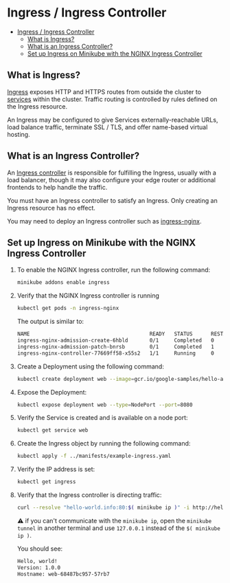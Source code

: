 # Ingress / Ingress Controller

- [Ingress / Ingress Controller](#ingress--ingress-controller)
  - [What is Ingress?](#what-is-ingress)
  - [What is an Ingress Controller?](#what-is-an-ingress-controller)
  - [Set up Ingress on Minikube with the NGINX Ingress Controller](#set-up-ingress-on-minikube-with-the-nginx-ingress-controller)

## What is Ingress?

[Ingress](https://kubernetes.io/docs/reference/generated/kubernetes-api/v1.28/#ingress-v1-networking-k8s-io) exposes HTTP and HTTPS routes from outside the cluster to [services](https://kubernetes.io/docs/concepts/services-networking/service/) within the cluster. Traffic routing is controlled by rules defined on the Ingress resource.

An Ingress may be configured to give Services externally-reachable URLs, load balance traffic, terminate SSL / TLS, and offer name-based virtual hosting.

## What is an Ingress Controller?

An [Ingress controller](https://kubernetes.io/docs/concepts/services-networking/ingress-controllers) is responsible for fulfilling the Ingress, usually with a load balancer, though it may also configure your edge router or additional frontends to help handle the traffic.

You must have an Ingress controller to satisfy an Ingress. Only creating an Ingress resource has no effect.

You may need to deploy an Ingress controller such as [ingress-nginx](https://kubernetes.github.io/ingress-nginx/deploy/).

## Set up Ingress on Minikube with the NGINX Ingress Controller

1. To enable the NGINX Ingress controller, run the following command:

    ```bash
    minikube addons enable ingress
    ```

2. Verify that the NGINX Ingress controller is running

    ```bash
    kubectl get pods -n ingress-nginx
    ```

    The output is similar to:

    ```bash
    NAME                                       READY   STATUS      RESTARTS   AGE
    ingress-nginx-admission-create-6hbld       0/1     Completed   0          41s
    ingress-nginx-admission-patch-bnrsb        0/1     Completed   1          41s
    ingress-nginx-controller-77669ff58-x55s2   1/1     Running     0          41s
    ```

3. Create a Deployment using the following command:

    ```bash
    kubectl create deployment web --image=gcr.io/google-samples/hello-app:1.0
    ```

4. Expose the Deployment:

    ```bash
    kubectl expose deployment web --type=NodePort --port=8080
    ```

5. Verify the Service is created and is available on a node port:

    ```bash
    kubectl get service web
    ```

6. Create the Ingress object by running the following command:

    ```bash
    kubectl apply -f ../manifests/example-ingress.yaml
    ```

7. Verify the IP address is set:

    ```bash
    kubectl get ingress
    ```

8. Verify that the Ingress controller is directing traffic:

    ```bash
    curl --resolve "hello-world.info:80:$( minikube ip )" -i http://hello-world.info
    ```

    :warning: if you can't communicate with the `minikube ip`, open the `minikube tunnel` in another terminal and use `127.0.0.1` instead of the `$( minikube ip )`.

    You should see:

    ```bash
    Hello, world!
    Version: 1.0.0
    Hostname: web-68487bc957-57rb7
    ```
